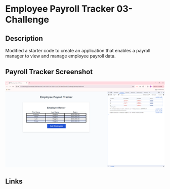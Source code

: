 # Employee Payroll Tracker 03-Challenge

## Description
Modified a starter code to create an application that enables a payroll manager to view and manage employee payroll data.

## Payroll Tracker Screenshot

![Screenshot console of an employee payroll tracker.](./assets/employee-screenshot.png)

## Links
 
